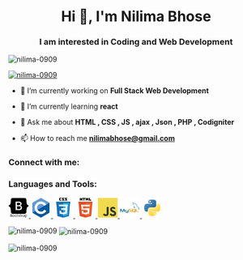 <h1 align="center">Hi 👋, I'm Nilima Bhose</h1>
<h3 align="center">I am interested in Coding and Web Development</h3>

<p align="left"> <img src="https://komarev.com/ghpvc/?username=nilima-0909&label=Profile%20views&color=0e75b6&style=flat" alt="nilima-0909" /> </p>

<p align="left"> <a href="https://github.com/ryo-ma/github-profile-trophy"><img src="https://github-profile-trophy.vercel.app/?username=nilima-0909" alt="nilima-0909" /></a> </p>

- 🔭 I’m currently working on **Full Stack Web Development**

- 🌱 I’m currently learning **react**

- 💬 Ask me about **HTML , CSS , JS , ajax , Json , PHP , Codigniter**

- 📫 How to reach me **nilimabhose@gmail.com**

<h3 align="left">Connect with me:</h3>
<p align="left">
</p>

<h3 align="left">Languages and Tools:</h3>
<p align="left"> <a href="https://getbootstrap.com" target="_blank" rel="noreferrer"> <img src="https://raw.githubusercontent.com/devicons/devicon/master/icons/bootstrap/bootstrap-plain-wordmark.svg" alt="bootstrap" width="40" height="40"/> </a> <a href="https://www.cprogramming.com/" target="_blank" rel="noreferrer"> <img src="https://raw.githubusercontent.com/devicons/devicon/master/icons/c/c-original.svg" alt="c" width="40" height="40"/> </a> <a href="https://www.w3schools.com/css/" target="_blank" rel="noreferrer"> <img src="https://raw.githubusercontent.com/devicons/devicon/master/icons/css3/css3-original-wordmark.svg" alt="css3" width="40" height="40"/> </a> <a href="https://www.w3.org/html/" target="_blank" rel="noreferrer"> <img src="https://raw.githubusercontent.com/devicons/devicon/master/icons/html5/html5-original-wordmark.svg" alt="html5" width="40" height="40"/> </a> <a href="https://developer.mozilla.org/en-US/docs/Web/JavaScript" target="_blank" rel="noreferrer"> <img src="https://raw.githubusercontent.com/devicons/devicon/master/icons/javascript/javascript-original.svg" alt="javascript" width="40" height="40"/> </a> <a href="https://www.mysql.com/" target="_blank" rel="noreferrer"> <img src="https://raw.githubusercontent.com/devicons/devicon/master/icons/mysql/mysql-original-wordmark.svg" alt="mysql" width="40" height="40"/> </a> <a href="https://www.python.org" target="_blank" rel="noreferrer"> <img src="https://raw.githubusercontent.com/devicons/devicon/master/icons/python/python-original.svg" alt="python" width="40" height="40"/> </a> </p>

<p><img align="left" src="https://github-readme-stats.vercel.app/api/top-langs?username=nilima-0909&show_icons=true&locale=en&layout=compact" alt="nilima-0909" /></p>

<p>&nbsp;<img align="center" src="https://github-readme-stats.vercel.app/api?username=nilima-0909&show_icons=true&locale=en" alt="nilima-0909" /></p>

<p><img align="center" src="https://github-readme-streak-stats.herokuapp.com/?user=nilima-0909&" alt="nilima-0909" /></p>

